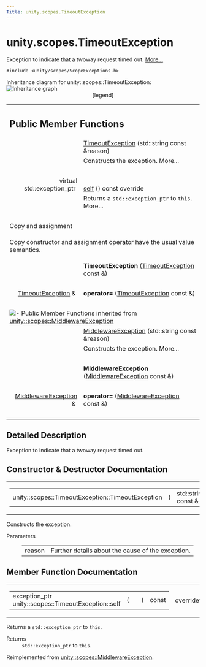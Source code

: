 ```yaml
---
Title: unity.scopes.TimeoutException
---
```


# unity.scopes.TimeoutException

<p>Exception to indicate that a twoway request timed out.  
<a href="#details">More...</a></p>
<p><code>#include &lt;unity/scopes/ScopeExceptions.h&gt;</code></p>
Inheritance diagram for unity::scopes::TimeoutException:
<img src="https://developer.ubuntu.com/static/devportal_uploaded/33b95100-2e21-4768-b335-4f002abd7ff1-../unity.scopes.TimeoutException/classunity_1_1scopes_1_1_timeout_exception__inherit__graph.png" border="0" usemap="#unity_1_1scopes_1_1_timeout_exception_inherit__map" alt="Inheritance graph"/>
<map name="unity_1_1scopes_1_1_timeout_exception_inherit__map" id="unity_1_1scopes_1_1_timeout_exception_inherit__map">
<area shape="rect" id="node2" href="https://developer.ubuntu.com../classunity_1_1scopes_1_1_middleware_exception.html" title="Exception to indicate that something went wrong with the middleware layer. " alt="" coords="27,80,211,121"/></map>
<center><span class="legend">[legend]</span></center>
<table class="memberdecls">
<tr class="heading"><td colspan="2"><h2 class="groupheader">
Public Member Functions</h2></td></tr>
<tr class="memitem:a76573760d4c9c8b019675302000d4f1a"><td class="memItemLeft" align="right" valign="top">&#160;</td><td class="memItemRight" valign="bottom"><a class="el" href="#a76573760d4c9c8b019675302000d4f1a">TimeoutException</a> (std::string const &amp;reason)</td></tr>
<tr class="memdesc:a76573760d4c9c8b019675302000d4f1a"><td class="mdescLeft">&#160;</td><td class="mdescRight">Constructs the exception.  More...<br /></td></tr>
<tr class="separator:a76573760d4c9c8b019675302000d4f1a"><td class="memSeparator" colspan="2">&#160;</td></tr>
<tr class="memitem:a5b6ef04ea037bacfe594028306482720"><td class="memItemLeft" align="right" valign="top">virtual std::exception_ptr&#160;</td><td class="memItemRight" valign="bottom"><a class="el" href="#a5b6ef04ea037bacfe594028306482720">self</a> () const override</td></tr>
<tr class="memdesc:a5b6ef04ea037bacfe594028306482720"><td class="mdescLeft">&#160;</td><td class="mdescRight">Returns a <code>std::exception_ptr</code> to <code>this</code>.  More...<br /></td></tr>
<tr class="separator:a5b6ef04ea037bacfe594028306482720"><td class="memSeparator" colspan="2">&#160;</td></tr>
<tr><td colspan="2">Copy and assignment</td></tr>
<tr><td colspan="2"><p>Copy constructor and assignment operator have the usual value semantics. </p>
</td></tr>
<tr class="memitem:a7a0851c85f7a733d439e535e8e1e12f4"><td class="memItemLeft" align="right" valign="top">
&#160;</td><td class="memItemRight" valign="bottom"><b>TimeoutException</b> (<a class="el" href="index.html">TimeoutException</a> const &amp;)</td></tr>
<tr class="separator:a7a0851c85f7a733d439e535e8e1e12f4"><td class="memSeparator" colspan="2">&#160;</td></tr>
<tr class="memitem:a2a7114cebfffd39c5c362f6e9043ac14"><td class="memItemLeft" align="right" valign="top">
<a class="el" href="index.html">TimeoutException</a> &amp;&#160;</td><td class="memItemRight" valign="bottom"><b>operator=</b> (<a class="el" href="index.html">TimeoutException</a> const &amp;)</td></tr>
<tr class="separator:a2a7114cebfffd39c5c362f6e9043ac14"><td class="memSeparator" colspan="2">&#160;</td></tr>
<tr class="inherit_header pub_methods_classunity_1_1scopes_1_1_middleware_exception"><td colspan="2" onclick="javascript:toggleInherit('pub_methods_classunity_1_1scopes_1_1_middleware_exception')"><img src="https://developer.ubuntu.com/static/devportal_uploaded/923daafb-3617-4db8-8c33-dcab399396d8-../unity.scopes.TimeoutException/closed.png" alt="-"/>&#160;Public Member Functions inherited from <a class="el" href="unity.scopes.MiddlewareException.md">unity::scopes::MiddlewareException</a></td></tr>
<tr class="memitem:af6250d2e529d103d30d3ebf06689c146 inherit pub_methods_classunity_1_1scopes_1_1_middleware_exception"><td class="memItemLeft" align="right" valign="top">&#160;</td><td class="memItemRight" valign="bottom"><a class="el" href="unity.scopes.MiddlewareException.md#af6250d2e529d103d30d3ebf06689c146">MiddlewareException</a> (std::string const &amp;reason)</td></tr>
<tr class="memdesc:af6250d2e529d103d30d3ebf06689c146 inherit pub_methods_classunity_1_1scopes_1_1_middleware_exception"><td class="mdescLeft">&#160;</td><td class="mdescRight">Constructs the exception.  More...<br /></td></tr>
<tr class="separator:af6250d2e529d103d30d3ebf06689c146 inherit pub_methods_classunity_1_1scopes_1_1_middleware_exception"><td class="memSeparator" colspan="2">&#160;</td></tr>
<tr class="memitem:a9c78308b3ff5b4e814ce13be2a693644 inherit pub_methods_classunity_1_1scopes_1_1_middleware_exception"><td class="memItemLeft" align="right" valign="top">
&#160;</td><td class="memItemRight" valign="bottom"><b>MiddlewareException</b> (<a class="el" href="unity.scopes.MiddlewareException.md">MiddlewareException</a> const &amp;)</td></tr>
<tr class="separator:a9c78308b3ff5b4e814ce13be2a693644 inherit pub_methods_classunity_1_1scopes_1_1_middleware_exception"><td class="memSeparator" colspan="2">&#160;</td></tr>
<tr class="memitem:a9d8dd9a32e0c45d36ec2d9513475f425 inherit pub_methods_classunity_1_1scopes_1_1_middleware_exception"><td class="memItemLeft" align="right" valign="top">
<a class="el" href="unity.scopes.MiddlewareException.md">MiddlewareException</a> &amp;&#160;</td><td class="memItemRight" valign="bottom"><b>operator=</b> (<a class="el" href="unity.scopes.MiddlewareException.md">MiddlewareException</a> const &amp;)</td></tr>
<tr class="separator:a9d8dd9a32e0c45d36ec2d9513475f425 inherit pub_methods_classunity_1_1scopes_1_1_middleware_exception"><td class="memSeparator" colspan="2">&#160;</td></tr>
</table>
<a name="details" id="details"></a><h2 class="groupheader">Detailed Description</h2>
<p>Exception to indicate that a twoway request timed out. </p>
<h2 class="groupheader">Constructor &amp; Destructor Documentation</h2>
<table class="mlabels">
<tr>
<td class="mlabels-left">
<table class="memname">
<tr>
<td class="memname">unity::scopes::TimeoutException::TimeoutException </td>
<td>(</td>
<td class="paramtype">std::string const &amp;&#160;</td>
<td class="paramname"><em>reason</em></td><td>)</td>
<td></td>
</tr>
</table>
</td>
<td class="mlabels-right">
<span class="mlabels"><span class="mlabel">explicit</span></span>  </td>
</tr>
</table>
<p>Constructs the exception. </p>
<dl class="params"><dt>Parameters</dt><dd>
<table class="params">
<tr><td class="paramname">reason</td><td>Further details about the cause of the exception. </td></tr>
</table>
</dd>
</dl>
<h2 class="groupheader">Member Function Documentation</h2>
<table class="mlabels">
<tr>
<td class="mlabels-left">
<table class="memname">
<tr>
<td class="memname">exception_ptr unity::scopes::TimeoutException::self </td>
<td>(</td>
<td class="paramname"></td><td>)</td>
<td> const</td>
</tr>
</table>
</td>
<td class="mlabels-right">
<span class="mlabels"><span class="mlabel">override</span><span class="mlabel">virtual</span></span>  </td>
</tr>
</table>
<p>Returns a <code>std::exception_ptr</code> to <code>this</code>. </p>
<dl class="section return"><dt>Returns</dt><dd><code>std::exception_ptr</code> to <code>this</code>. </dd></dl>
<p>Reimplemented from <a class="el" href="unity.scopes.MiddlewareException.md#a5317c0215a98eb896d1d706450d2919e">unity::scopes::MiddlewareException</a>.</p>
